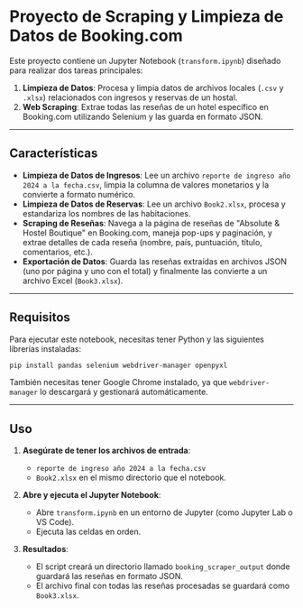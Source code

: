 # Proyecto de Scraping y Limpieza de Datos de Booking.com

Este proyecto contiene un Jupyter Notebook (`transform.ipynb`) diseñado para realizar dos tareas principales:

1.  **Limpieza de Datos**: Procesa y limpia datos de archivos locales (`.csv` y `.xlsx`) relacionados con ingresos y reservas de un hostal.
2.  **Web Scraping**: Extrae todas las reseñas de un hotel específico en Booking.com utilizando Selenium y las guarda en formato JSON.

---

## Características

- **Limpieza de Datos de Ingresos**: Lee un archivo `reporte de ingreso año 2024 a la fecha.csv`, limpia la columna de valores monetarios y la convierte a formato numérico.
- **Limpieza de Datos de Reservas**: Lee un archivo `Book2.xlsx`, procesa y estandariza los nombres de las habitaciones.
- **Scraping de Reseñas**: Navega a la página de reseñas de "Absolute & Hostel Boutique" en Booking.com, maneja pop-ups y paginación, y extrae detalles de cada reseña (nombre, país, puntuación, título, comentarios, etc.).
- **Exportación de Datos**: Guarda las reseñas extraídas en archivos JSON (uno por página y uno con el total) y finalmente las convierte a un archivo Excel (`Book3.xlsx`).

---

## Requisitos

Para ejecutar este notebook, necesitas tener Python y las siguientes librerías instaladas:

```bash
pip install pandas selenium webdriver-manager openpyxl
```

También necesitas tener Google Chrome instalado, ya que `webdriver-manager` lo descargará y gestionará automáticamente.

---

## Uso

1.  **Asegúrate de tener los archivos de entrada**:
    *   `reporte de ingreso año 2024 a la fecha.csv`
    *   `Book2.xlsx`
    en el mismo directorio que el notebook.

2.  **Abre y ejecuta el Jupyter Notebook**:
    *   Abre `transform.ipynb` en un entorno de Jupyter (como Jupyter Lab o VS Code).
    *   Ejecuta las celdas en orden.

3.  **Resultados**:
    *   El script creará un directorio llamado `booking_scraper_output` donde guardará las reseñas en formato JSON.
    *   El archivo final con todas las reseñas procesadas se guardará como `Book3.xlsx`.
